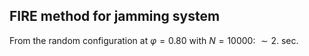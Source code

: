 ## FIRE method for jamming system
From the random configuration at $\varphi=0.80$ with $N=10000$: $\sim 2.$ sec.
